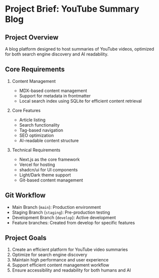 # Project Brief: YouTube Summary Blog

## Project Overview
A blog platform designed to host summaries of YouTube videos, optimized for both search engine discovery and AI readability.

## Core Requirements
1. Content Management
   - MDX-based content management
   - Support for metadata in frontmatter
   - Local search index using SQLite for efficient content retrieval

2. Core Features
   - Article listing
   - Search functionality
   - Tag-based navigation
   - SEO optimization
   - AI-readable content structure

3. Technical Requirements
   - Next.js as the core framework
   - Vercel for hosting
   - shadcn/ui for UI components
   - Light/Dark theme support
   - Git-based content management

## Git Workflow
- Main Branch (`main`): Production environment
- Staging Branch (`staging`): Pre-production testing
- Development Branch (`develop`): Active development
- Feature branches: Created from develop for specific features

## Project Goals
1. Create an efficient platform for YouTube video summaries
2. Optimize for search engine discovery
3. Maintain high performance and user experience
4. Support efficient content management workflow
5. Ensure accessibility and readability for both humans and AI